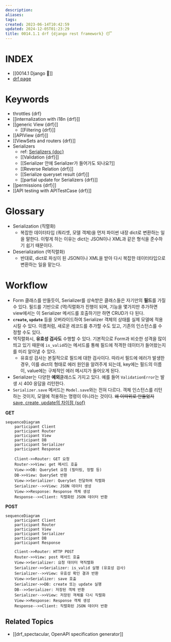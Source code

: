 ```yaml
---
description:
aliases: 
tags: 
created: 2023-06-14T10:42:59
updated: 2024-12-05T01:23:29
title: 0014.1.1 drf {django rest framework} 😴
---
```


# INDEX

- [[0014.1 Django 🎈]]
- [drf page](https://www.django-rest-framework.org/)

# Keywords

- throttles {drf}
- [[internalization with i18n {drf}]]
- [[generic View {drf}]]
	- [[Filtering {drf}]]
- [[APIView {drf}]]
- [[ViewSets and routers {drf}]]
- Serializers
	- ref: [Serializers {doc}](https://www.django-rest-framework.org/api-guide/serializers/)
	- [[Validation {drf}]]
	- [[Serializer 안에 Serializer가 들어가도 되나요?]]
	- [[Reverse Relation {drf}]]
	- [[Serialize queryset result {drf}]]
	- [[partial update for Serializers {drf}]]
- [[permissions {drf}]]
- [[API testing with APITestCase {drf}]]

# Glossary

- Serialization (직렬화)
	- 복잡한 데이터타입 (쿼리셋, 모델 객체)을 먼저 파이썬 내장 dict로 변환하는 일을 말한다. 이렇게 하는 이유는 dict는 JSON이나 XML과 같은 형식을 준수하기 쉽기 때문이다.
- Deserialization (역직렬화)
	- 반대로, dict로 파싱이 된 JSON이나 XML을 받아 다시 복잡한 데이터타입으로 변환하는 일을 맡는다.
 

# Workflow

- Form 클래스를 만들듯이, Serializer를 상속받은 클래스들은 자기만의 **필드**를 가질 수 있다. 필드를 기반으로 (역)직렬화가 진행이 되며, 기능을 몇가지만 추가하면 view에서는 이 Serializer 메서드를 호출하기만 하면 CRUD가 다 된다.
- **`create`, `update`** 등을 오버라이드하여 Serializer 객체의 상태를 실제 모델에 적용시킬 수 있다. 이름처럼, 새로운 레코드를 추가할 수도 있고, 기존의 인스턴스를 수정할 수도 있다.
- 역직렬화시, **유효성 검사도** 수행할 수 있다. 기본적으로 Form과 비슷한 성격을 많이 띄고 있기 때문에 `is_valid`라는 메서드를 통해 필드에 적격한 데이터가 들어왔는지를 미리 알아낼 수 있다.
	- 유효성 검사는 본질적으로 필드에 대한 검사이다. 따라서 필드에 에러가 발생한 경우, 이를 dict의 형태로 에러 원인을 알려주게 되는데, key에는 필드의 이름이, value에는 구체적인 에러 메시지가 들어오게 된다. 
- Serializer는 다양한 **예외**클래스도 가지고 있다. 예를 들어 `ValidationError`는 발생 시 400 응답을 리턴한다.
- `Serializer.save` 메서드는 `Model.save`와는 전혀 다르다. 객체 인스턴스를 리턴하는 것이지, 모델에 적용하는 명령이 아니라는 것이다. ~~왜 이따위로 만들었지~~ [save, create, update의 차이점 {sof}](https://stackoverflow.com/questions/45100515/what-is-the-different-between-save-create-and-update-in-django-rest-fram)

**GET**

```mermaid
sequenceDiagram
    participant Client
    participant Router
    participant View
    participant DB
    participant Serializer
    participant Response

    Client->>Router: GET 요청
    Router->>View: get 메서드 호출
    View->>DB: QuerySet 요청 (필터링, 정렬 등)
    DB->>View: QuerySet 반환
    View->>Serializer: QuerySet 전달하여 직렬화
    Serializer-->>View: JSON 데이터 생성
    View->>Response: Response 객체 생성
    Response-->>Client: 직렬화된 JSON 데이터 반환
```

**POST**

```mermaid
sequenceDiagram
    participant Client
    participant Router
    participant View
    participant Serializer
    participant DB
    participant Response

    Client->>Router: HTTP POST
    Router->>View: post 메서드 호출
    View->>Serializer: 요청 데이터 역직렬화
    Serializer->>Serializer: is_valid 실행 (유효성 검사)
    Serializer-->>View: 유효성 확인 결과 반환
    View->>Serializer: save 호출
    Serializer->>DB: create 또는 update 실행
    DB-->>Serializer: 저장된 객체 반환
    Serializer-->>View: 저장된 객체를 다시 직렬화
    View->>Response: Response 객체 생성
    Response-->>Client: 직렬화된 JSON 데이터 반환
```

## Related Topics

- [[drf_spectacular, OpenAPI specification generator]]

